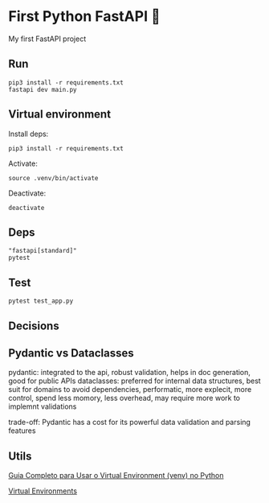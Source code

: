 # First Python FastAPI 🚀

My first FastAPI project

## Run

```
pip3 install -r requirements.txt
fastapi dev main.py
```

## Virtual environment

Install deps:

```
pip3 install -r requirements.txt
```

Activate:

```
source .venv/bin/activate
```

Deactivate:

```
deactivate
```

## Deps

```
"fastapi[standard]"
pytest
```

## Test

```
pytest test_app.py
```

## Decisions

## Pydantic vs Dataclasses

pydantic: integrated to the api, robust validation, helps in doc generation, good for public APIs
dataclasses: preferred for internal data structures, best suit for domains to avoid dependencies, performatic, more explecit, more control, spend less momory, less overhead, may require more work to implemnt validations

trade-off: Pydantic has a cost for its powerful data validation and parsing features

## Utils

[Guia Completo para Usar o Virtual Environment (venv) no Python](https://dev.to/franciscojdsjr/guia-completo-para-usar-o-virtual-environment-venv-no-python-57bo)

[Virtual Environments](https://fastapi.tiangolo.com/virtual-environments/#check-the-virtual-environment-is-active)
